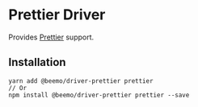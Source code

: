 # Prettier Driver

Provides [Prettier](https://github.com/prettier/prettier) support.

## Installation

```
yarn add @beemo/driver-prettier prettier
// Or
npm install @beemo/driver-prettier prettier --save
```
